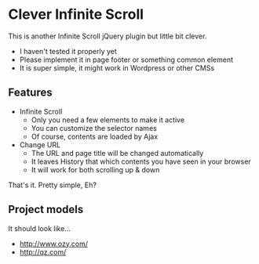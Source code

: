 # Clever Infinite Scroll
This is another Infinite Scroll jQuery plugin but little bit clever.
* I haven't tested it properly yet
* Please implement it in page footer or something common element
* It is super simple, it might work in Wordpress or other CMSs

## Features
* Infinite Scroll
  * Only you need a few elements to make it active
  * You can customize the selector names
  * Of course, contents are loaded by Ajax
* Change URL
  * The URL and page title will be changed automatically
  * It leaves History that which contents you have seen in your browser
  * It will work for both scrolling up & down

That's it. Pretty simple, Eh?

## Project models
It should look like...
* http://www.ozy.com/
* http://qz.com/
